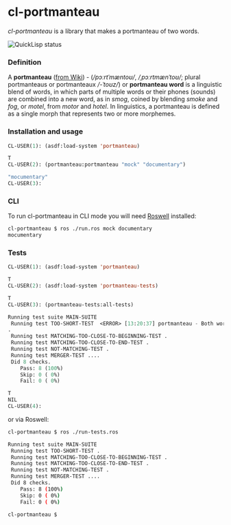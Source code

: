 # cl-portmanteau

*cl-portmanteau* is a library that makes a portmanteau of two words.

![QuickLisp status](http://quickdocs.org/badge/cl-portmanteau.svg)

### Definition

A **portmanteau** ([from Wiki](https://en.wikipedia.org/wiki/Portmanteau)) - (_/pɔːrtˈmæntoʊ/_, _/ˌpɔːrtmænˈtoʊ/_; plural portmanteaus or portmanteaux _/-ˈtoʊz/_) or **portmanteau word** is a linguistic blend of words, in which parts of multiple words or their phones (sounds) are combined into a new word, as in _smog_, coined by blending _smoke_ and _fog_, or _motel_, from _motor_ and _hotel_. In linguistics, a portmanteau is defined as a single morph that represents two or more morphemes.

### Installation and usage
```lisp
CL-USER(1): (asdf:load-system 'portmanteau)

T
CL-USER(2): (portmanteau:portmanteau "mock" "documentary")

"mocumentary"
CL-USER(3):
```

### CLI
To run cl-portmanteau in CLI mode you will need [Roswell](https://github.com/roswell/roswell) installed:

```bash
cl-portmanteau $ ros ./run.ros mock documentary
mocumentary
```

### Tests
```lisp
CL-USER(1): (asdf:load-system 'portmanteau)

T
CL-USER(2): (asdf:load-system 'portmanteau-tests)

T
CL-USER(3): (portmanteau-tests:all-tests)

Running test suite MAIN-SUITE
 Running test TOO-SHORT-TEST  <ERROR> [13:20:37] portmanteau - Both words must be longer than 3
.
 Running test MATCHING-TOO-CLOSE-TO-BEGINNING-TEST .
 Running test MATCHING-TOO-CLOSE-TO-END-TEST .
 Running test NOT-MATCHING-TEST .
 Running test MERGER-TEST ....
 Did 8 checks.
    Pass: 8 (100%)
    Skip: 0 ( 0%)
    Fail: 0 ( 0%)

T
NIL
CL-USER(4):
```
or via Roswell:

```bash
cl-portmanteau $ ros ./run-tests.ros

Running test suite MAIN-SUITE
 Running test TOO-SHORT-TEST .
 Running test MATCHING-TOO-CLOSE-TO-BEGINNING-TEST .
 Running test MATCHING-TOO-CLOSE-TO-END-TEST .
 Running test NOT-MATCHING-TEST .
 Running test MERGER-TEST ....
 Did 8 checks.
    Pass: 8 (100%)
    Skip: 0 ( 0%)
    Fail: 0 ( 0%)

cl-portmanteau $
```
